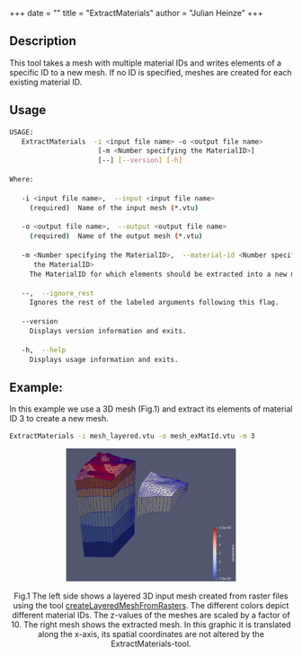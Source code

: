 +++
date = ""
title = "ExtractMaterials"
author = "Julian Heinze"
+++

## Description
This tool takes a mesh with multiple material IDs and writes elements of a specific ID to a new mesh.
If no ID is specified, meshes are created for each existing material ID.
## Usage
```bash
USAGE: 
   ExtractMaterials  -i <input file name> -o <output file name> 
                      [-m <Number specifying the MaterialID>] 
                      [--] [--version] [-h]

Where: 

   -i <input file name>,  --input <input file name>
     (required)  Name of the input mesh (*.vtu)

   -o <output file name>,  --output <output file name>
     (required)  Name of the output mesh (*.vtu)

   -m <Number specifying the MaterialID>,  --material-id <Number specifying
      the MaterialID>
     The MaterialID for which elements should be extracted into a new mesh.

   --,  --ignore_rest
     Ignores the rest of the labeled arguments following this flag.

   --version
     Displays version information and exits.

   -h,  --help
     Displays usage information and exits.
```

## Example:
In this example we use a 3D mesh (Fig.1) and extract its elements of material ID 3 to create a new mesh. 
 ```bash
 ExtractMaterials -i mesh_layered.vtu -o mesh_exMatId.vtu -m 3
 ```

<p align='center'>
 <img src = in-out-1.png width = "60%" height = "60%">
</p>
<p align='center'>
Fig.1 The left side shows a layered 3D input mesh created from raster files using the tool <a href="/docs/tools/preprocessing/createlayeredmeshfromrasters/">createLayeredMeshFromRasters</a>. The different colors depict different material IDs. The z-values of the meshes are scaled by a factor of 10. The right mesh shows the extracted mesh. In this graphic it is translated along the x-axis, its spatial coordinates are not altered by the ExtractMaterials-tool.
</p>


